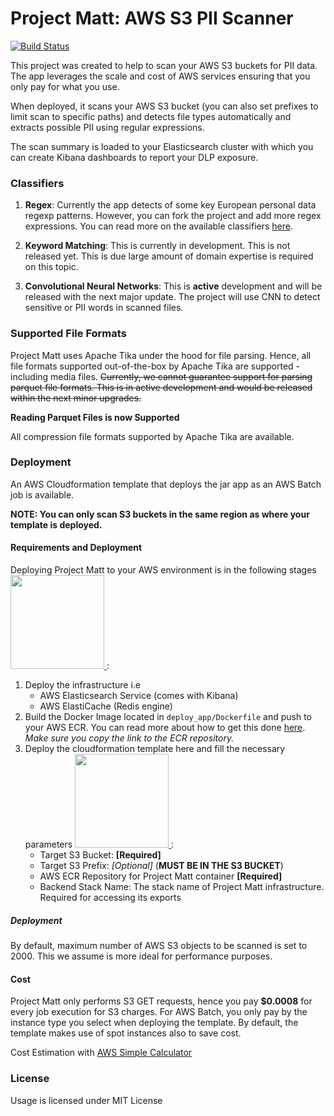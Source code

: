 Project Matt: AWS S3 PII Scanner
=========================

[![Build Status](https://travis-ci.org/OElesin/project-matt.svg?branch=master)](https://travis-ci.org/OElesin/project-matt)

This project was created to help to scan your AWS S3 buckets for
PII data. The app leverages the scale and cost of AWS services ensuring
that you only pay for what you use.

When deployed, it scans your AWS S3 bucket (you can also set prefixes to
limit scan to specific paths) and detects file types automatically and
extracts possible PII using regular expressions.

The scan summary is loaded to your Elasticsearch cluster with which you can
create Kibana dashboards to report your DLP exposure.

 
### Classifiers
1. **Regex**: Currently the app detects of some key European personal data regexp patterns.
However, you can fork the project and add more regex expressions. You can read more on
the available classifiers [here](docs/).

2. **Keyword Matching**: This is currently in development. This is not released yet.
This is due large amount of domain expertise is required on this topic.

3. **Convolutional Neural Networks**: This is **active** development and will be released
with the next major update. The project will use CNN to detect sensitive or PII
words in scanned files.


### Supported File Formats
Project Matt uses Apache Tika under the hood for file parsing. Hence, all file formats 
supported out-of-the-box by Apache Tika are supported - including media files.
~~Currently, we cannot guarantee support for parsing parquet file formats. 
This is in active development and would be released within the next minor upgrades.~~

**Reading Parquet Files is now Supported** 


All compression file formats supported by Apache Tika are available.


### Deployment
An AWS Cloudformation template that deploys the jar app as an AWS Batch job
is available. 

**NOTE: You can only scan S3 buckets in the same region as where your template
is deployed.**

#### Requirements and Deployment
Deploying Project Matt to your AWS environment is in the following stages [<img src="https://s3.amazonaws.com/cloudformation-examples/cloudformation-launch-stack.png" width="150"> ](https://console.aws.amazon.com/cloudformation/home?region=eu-west-1#/stacks/new?stackName=Project-Matt-Infrastructure&templateURL=https://s3-eu-west-1.amazonaws.com/datafy-data-lake-public-artifacts/project-matt/cloudformation/matt-infrastructure-stack.template.yaml):
1. Deploy the infrastructure i.e 
    - AWS Elasticsearch Service (comes with Kibana)
    - AWS ElastiCache (Redis engine)
2. Build the Docker Image located in `deploy_app/Dockerfile` and push to your AWS ECR. 
You can read more about how to get this done [here](). *Make sure you copy the link to the ECR repository.* 
3. Deploy the cloudformation template here and fill the necessary parameters [<img src="https://s3.amazonaws.com/cloudformation-examples/cloudformation-launch-stack.png" width="150"> ](https://console.aws.amazon.com/cloudformation/home?region=eu-west-1#/stacks/new?stackName=Project-Matt-S3-PII-Scan-Job&templateURL=https://s3-eu-west-1.amazonaws.com/datafy-data-lake-public-artifacts/project-matt/cloudformation/matt-job-packaged.template.yaml):
    - Target S3 Bucket: **[Required]**
    - Target S3 Prefix: *[Optional]*  (**MUST BE IN THE S3 BUCKET**)
    - AWS ECR Repository for Project Matt container **[Required]**
    - Backend Stack Name: The stack name of Project Matt infrastructure. Required for accessing its exports



##### Deployment
By default, maximum number of AWS S3 objects to be scanned is set to 2000. This we assume
is more ideal for performance purposes.


#### Cost
Project Matt only performs S3 GET requests, hence you pay **$0.0008** for every job execution
for S3 charges. For AWS Batch, you only pay by the instance type you select when
deploying the template. By default, the template makes use of spot instances also to save
cost.

Cost Estimation with [AWS Simple Calculator](http://calculator.s3.amazonaws.com/index.html#r=DUB&key=calc-D453A023-4A61-45E8-B25C-6CAE99BCD15F) 


### License
Usage is licensed under MIT License


